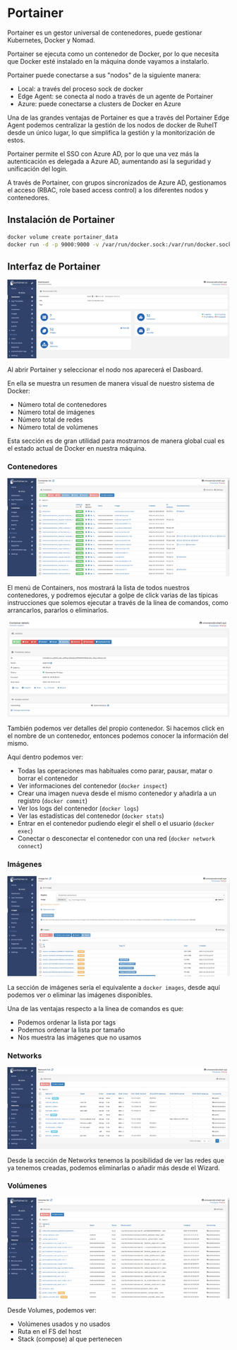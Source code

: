 # Portainer

Portainer es un gestor universal de contenedores, puede gestionar Kubernetes, Docker y Nomad. 

Portainer se ejecuta como un contenedor de Docker, por lo que necesita que Docker esté instalado en la máquina donde vayamos a instalarlo.

Portainer puede conectarse a sus "nodos" de la siguiente manera:

* Local: a través del proceso sock de docker
* Edge Agent: se conecta al nodo a través de un agente de Portainer
* Azure: puede conectarse a clusters de Docker en Azure

Una de las grandes ventajas de Portainer es que a través del Portainer Edge Agent podemos centralizar la gestión de los nodos de docker de RuheIT desde un único lugar, lo que simplifica la gestión y la monitorización de estos.

Portainer permite el SSO con Azure AD, por lo que una vez más la autenticación es delegada a Azure AD, aumentando así la seguridad y unificación del login.

A través de Portainer, con grupos sincronizados de Azure AD, gestionamos el acceso (RBAC, role based access control) a los diferentes nodos y contenedores.

## Instalación de Portainer

```bash title="Comandos necesarios"
docker volume create portainer_data
docker run -d -p 9000:9000 -v /var/run/docker.sock:/var/run/docker.sock -v portainer_data:/data portainer/portainer
```

## Interfaz de Portainer

![Portainer UI](../img/apps/Portainer2.png)

Al abrir Portainer y seleccionar el nodo nos aparecerá el Dasboard.

En ella se muestra un resumen de manera visual de nuestro sistema de Docker: 

* Número total de contenedores
* Número total de imágenes
* Número total de redes
* Número total de volúmenes

Esta sección es de gran utilidad para mostrarnos de manera global cual es el estado actual de Docker en nuestra máquina.

### Contenedores

![Portainer Containers](../img/apps/Portainer3.png)

El menú de Containers, nos mostrará la lista de todos nuestros contenedores, y podremos ejecutar a golpe de click varias de las típicas instrucciones que solemos ejecutar a través de la línea de comandos, como arrancarlos, pararlos o eliminarlos.  

![Portainer Container](../img/apps/Portainer4.png)

También podemos ver detalles del propio contenedor. Si hacemos click en el nombre de un contenedor, entonces podemos conocer la información del mismo.

Aquí dentro podemos ver:

* Todas las operaciones mas habituales como parar, pausar, matar o borrar el contenedor
* Ver informaciones del contenedor (`docker inspect`)
* Crear una imagen nueva desde el mismo contenedor y añadirla a un registro (`docker commit`)
* Ver los logs del contenedor (`docker logs`)
* Ver las estadísticas del contenedor (`docker stats`)
* Entrar en el contenedor pudiendo elegir el shell o el usuario (`docker exec`)
* Conectar o desconectar el contenedor con una red (`docker network connect`)

### Imágenes

![Portainer Images](../img/apps/Portainer5.png)

La sección de imágenes sería el equivalente a `docker images`, desde aquí podemos ver o eliminar las imágenes disponibles.

Una de las ventajas respecto a la línea de comandos es que:

* Podemos ordenar la lista por tags
* Podemos ordenar la lista por tamaño
* Nos muestra las imágenes que no usamos

### Networks

![Portainer Networks](../img/apps/Portainer6.png)

Desde la sección de Networks tenemos la posibilidad de ver las redes que ya tenemos creadas, podemos eliminarlas o añadir más desde el Wizard.

### Volúmenes

![Portainer Volumes](../img/apps/Portainer7.png)

Desde Volumes, podemos ver:

* Volúmenes usados y no usados
* Ruta en el FS del host
* Stack (compose) al que pertenecen



